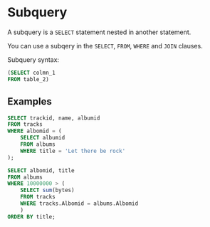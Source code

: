 # Subquery

A subquery is a `SELECT` statement nested in
another statement.

You can use a subqery in the `SELECT`, `FROM`,
`WHERE` and `JOIN` clauses.

Subquery syntax:

```sql
(SELECT colmn_1
FROM table_2)
```

## Examples

```sql
SELECT trackid, name, albumid
FROM tracks
WHERE albomid = (
	SELECT albumid
	FROM albums
	WHERE title = 'Let there be rock'
);

SELECT albomid, title
FROM albums
WHERE 10000000 > (
	SELECT sum(bytes)
	FROM tracks
	WHERE tracks.Albomid = albums.Albomid
	)
ORDER BY title;
```

